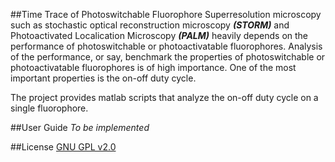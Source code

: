 ##Time Trace of Photoswitchable Fluorophore
Superresolution microscopy such as stochastic optical reconstruction microscopy **_(STORM)_** and Photoactivated Localication Microscopy **_(PALM)_** heavily depends on the performance of photoswitchable or photoactivatable fluorophores. Analysis of the performance, or say, benchmark the properties of photoswitchable or photoactivatable fluorophores is of high importance. One of the most important properties is the on-off duty cycle.

The project provides matlab scripts that analyze the on-off duty cycle on a single fluorophore.

##User Guide
*To be implemented*

##License
[GNU GPL v2.0](http://www.gnu.org/licenses/old-licenses/gpl-2.0.html)